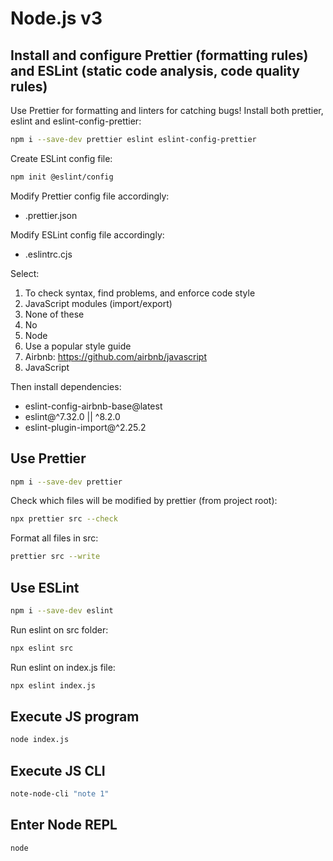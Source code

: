 # Node.js v3

## Install and configure Prettier (formatting rules) and ESLint (static code analysis, code quality rules)

Use Prettier for formatting and linters for catching bugs!
Install both prettier, eslint and eslint-config-prettier:

```bash
npm i --save-dev prettier eslint eslint-config-prettier

```

Create ESLint config file:

```bash
npm init @eslint/config

```

Modify Prettier config file accordingly:

-   .prettier.json

Modify ESLint config file accordingly:

-   .eslintrc.cjs

Select:

1.  To check syntax, find problems, and enforce code style
2.  JavaScript modules (import/export)
3.  None of these
4.  No
5.  Node
6.  Use a popular style guide
7.  Airbnb: https://github.com/airbnb/javascript
8.  JavaScript

Then install dependencies:

-   eslint-config-airbnb-base@latest
-   eslint@^7.32.0 || ^8.2.0
-   eslint-plugin-import@^2.25.2

## Use Prettier

```bash
npm i --save-dev prettier

```

Check which files will be modified by prettier (from project root):

```bash
npx prettier src --check

```

Format all files in src:

```bash
prettier src --write


```

## Use ESLint

```bash
npm i --save-dev eslint

```

Run eslint on src folder:

```bash
npx eslint src

```

Run eslint on index.js file:

```bash
npx eslint index.js

```

## Execute JS program

```bash
node index.js

```

## Execute JS CLI

```bash
note-node-cli "note 1"

```

## Enter Node REPL

```bash
node
```
